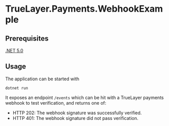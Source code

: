 # TrueLayer.Payments.WebhookExample

## Prerequisites

[.NET 5.0](https://dotnet.microsoft.com/download/dotnet/5.0)


## Usage

The application can be started with
```
dotnet run
```

It exposes an endpoint `/events` which can be hit with a TrueLayer payments webhook to test verification, and returns one of:

- HTTP 202: The webhook signature was successfully verified.
- HTTP 401: The webhook signature did not pass verification.
